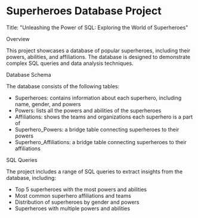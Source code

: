# Superheroes Database Project

Title: "Unleashing the Power of SQL: Exploring the World of Superheroes"

Overview

This project showcases a database of popular superheroes, including their powers, abilities, and affiliations. The database is designed to demonstrate complex SQL queries and data analysis techniques.

Database Schema

The database consists of the following tables:

- Superheroes: contains information about each superhero, including name, gender, and powers
- Powers: lists all the powers and abilities of the superheroes
- Affiliations: shows the teams and organizations each superhero is a part of
- Superhero_Powers: a bridge table connecting superheroes to their powers
- Superhero_Affiliations: a bridge table connecting superheroes to their affiliations

SQL Queries

The project includes a range of SQL queries to extract insights from the database, including:

- Top 5 superheroes with the most powers and abilities
- Most common superhero affiliations and teams
- Distribution of superheroes by gender and powers
- Superheroes with multiple powers and abilities

